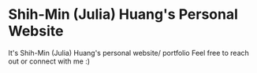 # Shih-Min (Julia) Huang's Personal Website
 It's Shih-Min (Julia) Huang's personal website/ portfolio
 Feel free to reach out or connect with me :)
